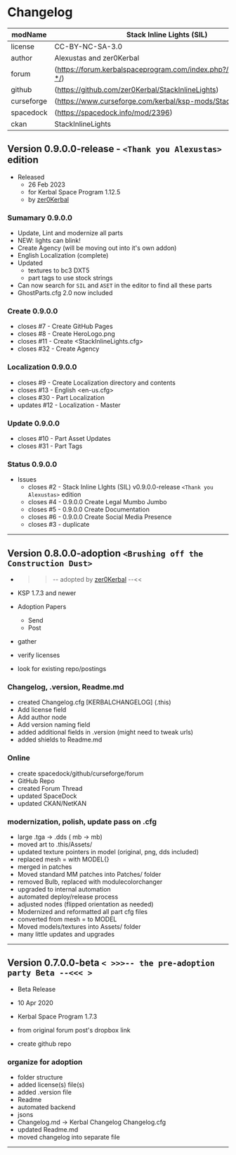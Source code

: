 # Changelog  
  
| modName    | Stack Inline Lights (SIL)                                         |
| ---------- | ----------------------------------------------------------------- |
| license    | CC-BY-NC-SA-3.0                                                   |
| author     | Alexustas and zer0Kerbal                                          |
| forum      | (https://forum.kerbalspaceprogram.com/index.php?/topic/202945-*/) |
| github     | (https://github.com/zer0Kerbal/StackInlineLights)                 |
| curseforge | (https://www.curseforge.com/kerbal/ksp-mods/StackInlineLights)    |
| spacedock  | (https://spacedock.info/mod/2396)                                 |
| ckan       | StackInlineLights                                                 |

## Version 0.9.0.0-release - `<Thank you Alexustas>` edition

* Released
  * 26 Feb 2023
  * for Kerbal Space Program 1.12.5
  * by [zer0Kerbal](https://github.com/zer0Kerbal)

### Sumamary 0.9.0.0

* Update, Lint and modernize all parts
* NEW: lights can blink!
* Create Agency (will be moving out into it's own addon)
* English Localization (complete)
* Updated
  * textures to bc3 DXT5
  * part tags to use stock strings
* Can now search for `SIL` and `ASET` in the editor to find all these parts
* GhostParts.cfg 2.0 now included

### Create 0.9.0.0

* closes #7 - Create GitHub Pages
* closes #8 - Create HeroLogo.png
* closes #11 - Create <StackInlineLights.cfg>
* closes #32 - Create Agency

### Localization 0.9.0.0

* closes #9 - Create Localization directory and contents
* closes #13 - English <en-us.cfg>
* closes #30 - Part Localization
* updates #12 - Localization - Master

### Update  0.9.0.0

* closes #10 - Part Asset Updates
* closes #31 - Part Tags

### Status 0.9.0.0

* Issues
  * closes #2 - Stack Inline LIghts (SIL) v0.9.0.0-release `<Thank you Alexustas>` edition
  * closes #4 - 0.9.0.0 Create Legal Mumbo Jumbo
  * closes #5 - 0.9.0.0 Create Documentation
  * closes #6 - 0.9.0.0 Create Social Media Presence
  * closes #3 - duplicate


---

## Version 0.8.0.0-adoption `<Brushing off the Construction Dust>`

* >>-- adopted by [zer0Kerbal](https:github.com/zer0Kerbal) --<<

* KSP 1.7.3 and newer
* Adoption Papers
  * Send
  * Post
* gather
* verify licenses
* look for existing repo/postings

### Changelog, .version, Readme.md

* created Changelog.cfg [KERBALCHANGELOG] (.this)
* Add license field
* Add author node
* Add version naming field
* added additional fields in .version (might need to tweak urls)
* added shields to Readme.md

### Online

* create spacedock/github/curseforge/forum
* GitHub Repo
* created Forum Thread
* updated SpaceDock
* updated CKAN/NetKAN

### modernization, polish, update pass on .cfg

* large .tga -> .dds ( mb ->  mb)
* moved art to .this/Assets/
* updated texture pointers in model (original, png, dds included)
* replaced mesh = with MODEL{}
* merged in patches
* Moved standard MM patches into Patches/ folder
* removed Bulb, replaced with modulecolorchanger
* upgraded to internal automation
* automated deploy/release process
* adjusted nodes (flipped orientation as needed)
* Modernized and reformatted all part cfg files
* converted from mesh = to MODEL
* Moved models/textures into Assets/ folder
* many little updates and upgrades

---

## Version 0.7.0.0-beta `< >>>-- the pre-adoption party Beta --<<< >`

* Beta Release
* 10 Apr 2020
* Kerbal Space Program 1.7.3

* from original forum post's dropbox link
* create github repo

### organize for adoption

* folder structure
* added license(s) file(s)
* added .version file
* Readme
* automated backend
* jsons
* Changelog.md -> Kerbal Changelog Changelog.cfg
* updated Readme.md
* moved changelog into separate file

---